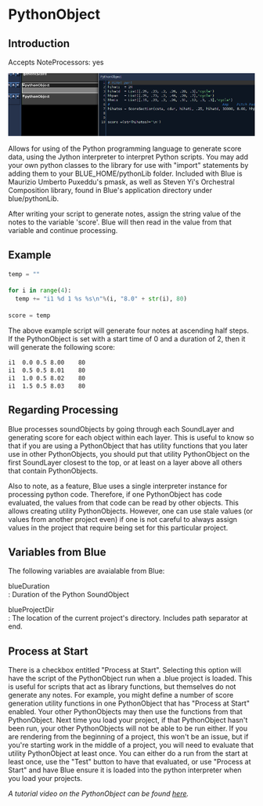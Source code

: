 # PythonObject

## Introduction

Accepts NoteProcessors: yes

![Python](../../../images/PythonObject.png)

Allows for using of the Python programming language to generate score
data, using the Jython interpreter to interpret Python scripts. You may
add your own python classes to the library for use with "import"
statements by adding them to your BLUE\_HOME/pythonLib folder. Included
with Blue is Maurizio Umberto Puxeddu's pmask, as well as Steven Yi's
Orchestral Composition library, found in Blue's application directory
under blue/pythonLib.

After writing your script to generate notes, assign the string value of
the notes to the variable 'score'. Blue will then read in the value from
that variable and continue processing.

## Example

```python
temp = ""

for i in range(4):
  temp += "i1 %d 1 %s %s\n"%(i, "8.0" + str(i), 80)

score = temp
```

The above example script will generate four notes at ascending half
steps. If the PythonObject is set with a start time of 0 and a duration
of 2, then it will generate the following score:

```csound-sco 
i1  0.0 0.5 8.00    80
i1  0.5 0.5 8.01    80
i1  1.0 0.5 8.02    80
i1  1.5 0.5 8.03    80
```

## Regarding Processing

Blue processes soundObjects by going through each SoundLayer and
generating score for each object within each layer. This is useful to
know so that if you are using a PythonObject that has utility functions
that you later use in other PythonObjects, you should put that utility
PythonObject on the first SoundLayer closest to the top, or at least on
a layer above all others that contain PythonObjects.

Also to note, as a feature, Blue uses a single interpreter instance for
processing python code. Therefore, if one PythonObject has code
evaluated, the values from that code can be read by other objects. This
allows creating utility PythonObjects. However, one can use stale values
(or values from another project even) if one is not careful to always
assign values in the project that require being set for this particular
project.

##  Variables from Blue

The following variables are avaialable from Blue:

blueDuration  
:   Duration of the Python SoundObject

blueProjectDir  
:   The location of the current project's directory. Includes path
    separator at end.

##  Process at Start

There is a checkbox entitled "Process at Start". Selecting this option
will have the script of the PythonObject run when a .blue project is
loaded. This is useful for scripts that act as library functions, but
themselves do not generate any notes. For example, you might define a
number of score generation utility functions in one PythonObject that
has "Process at Start" enabled. Your other PythonObjects may then use
the functions from that PythonObject. Next time you load your project,
if that PythonObject hasn't been run, your other PythonObjects will not
be able to be run either. If you are rendering from the beginning of a
project, this won't be an issue, but if you're starting work in the
middle of a project, you will need to evaluate that utility PythonObject
at least once. You can either do a run from the start at least once, use
the "Test" button to have that evaluated, or use "Process at Start" and
have Blue ensure it is loaded into the python interpreter when you load
your projects.

_A tutorial video on the PythonObject can be found [here](https://www.youtube.com/watch?v=O2QkPMP0Rrc&t=319s)._

